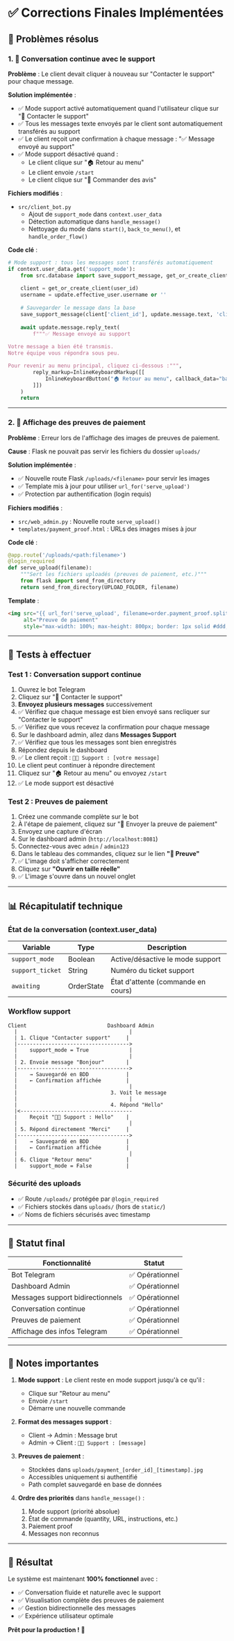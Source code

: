 # ✅ Corrections Finales Implémentées

## 🎯 Problèmes résolus

### 1. 💬 Conversation continue avec le support

**Problème** : Le client devait cliquer à nouveau sur "Contacter le support" pour chaque message.

**Solution implémentée** :
- ✅ Mode support activé automatiquement quand l'utilisateur clique sur "💬 Contacter le support"
- ✅ Tous les messages texte envoyés par le client sont automatiquement transférés au support
- ✅ Le client reçoit une confirmation à chaque message : "✅ Message envoyé au support"
- ✅ Mode support désactivé quand :
  - Le client clique sur "🏠 Retour au menu"
  - Le client envoie `/start`
  - Le client clique sur "📝 Commander des avis"

**Fichiers modifiés** :
- `src/client_bot.py`
  - Ajout de `support_mode` dans `context.user_data`
  - Détection automatique dans `handle_message()`
  - Nettoyage du mode dans `start()`, `back_to_menu()`, et `handle_order_flow()`

**Code clé** :
```python
# Mode support : tous les messages sont transférés automatiquement
if context.user_data.get('support_mode'):
    from src.database import save_support_message, get_or_create_client
    
    client = get_or_create_client(user_id)
    username = update.effective_user.username or ''
    
    # Sauvegarder le message dans la base
    save_support_message(client['client_id'], update.message.text, 'client', username)
    
    await update.message.reply_text(
        f"""✅ Message envoyé au support
        
Votre message a bien été transmis.
Notre équipe vous répondra sous peu.

Pour revenir au menu principal, cliquez ci-dessous :""",
        reply_markup=InlineKeyboardMarkup([[
            InlineKeyboardButton("🏠 Retour au menu", callback_data="back:menu")
        ]])
    )
    return
```

---

### 2. 📸 Affichage des preuves de paiement

**Problème** : Erreur lors de l'affichage des images de preuves de paiement.

**Cause** : Flask ne pouvait pas servir les fichiers du dossier `uploads/`

**Solution implémentée** :
- ✅ Nouvelle route Flask `/uploads/<filename>` pour servir les images
- ✅ Template mis à jour pour utiliser `url_for('serve_upload')`
- ✅ Protection par authentification (login requis)

**Fichiers modifiés** :
- `src/web_admin.py` : Nouvelle route `serve_upload()`
- `templates/payment_proof.html` : URLs des images mises à jour

**Code clé** :
```python
@app.route('/uploads/<path:filename>')
@login_required
def serve_upload(filename):
    """Sert les fichiers uploadés (preuves de paiement, etc.)"""
    from flask import send_from_directory
    return send_from_directory(UPLOAD_FOLDER, filename)
```

**Template** :
```html
<img src="{{ url_for('serve_upload', filename=order.payment_proof.split('/')[-1]) }}" 
     alt="Preuve de paiement" 
     style="max-width: 100%; max-height: 800px; border: 1px solid #ddd; border-radius: 8px;">
```

---

## 🧪 Tests à effectuer

### Test 1 : Conversation support continue

1. Ouvrez le bot Telegram
2. Cliquez sur "💬 Contacter le support"
3. **Envoyez plusieurs messages** successivement
4. ✅ Vérifiez que chaque message est bien envoyé sans recliquer sur "Contacter le support"
5. ✅ Vérifiez que vous recevez la confirmation pour chaque message
6. Sur le dashboard admin, allez dans **Messages Support**
7. ✅ Vérifiez que tous les messages sont bien enregistrés
8. Répondez depuis le dashboard
9. ✅ Le client reçoit : `👨‍💼 Support : [votre message]`
10. Le client peut continuer à répondre directement
11. Cliquez sur "🏠 Retour au menu" ou envoyez `/start`
12. ✅ Le mode support est désactivé

### Test 2 : Preuves de paiement

1. Créez une commande complète sur le bot
2. À l'étape de paiement, cliquez sur "📸 Envoyer la preuve de paiement"
3. Envoyez une capture d'écran
4. Sur le dashboard admin (`http://localhost:8081`)
5. Connectez-vous avec `admin` / `admin123`
6. Dans le tableau des commandes, cliquez sur le lien **"📸 Preuve"**
7. ✅ L'image doit s'afficher correctement
8. Cliquez sur **"Ouvrir en taille réelle"**
9. ✅ L'image s'ouvre dans un nouvel onglet

---

## 📊 Récapitulatif technique

### État de la conversation (context.user_data)

| Variable | Type | Description |
|----------|------|-------------|
| `support_mode` | Boolean | Active/désactive le mode support |
| `support_ticket` | String | Numéro du ticket support |
| `awaiting` | OrderState | État d'attente (commande en cours) |

### Workflow support

```
Client                          Dashboard Admin
  |                                    |
  | 1. Clique "Contacter support"     |
  |------------------------------------>
  |    support_mode = True             |
  |                                    |
  | 2. Envoie message "Bonjour"       |
  |------------------------------------>
  |    → Sauvegardé en BDD            |
  |    ← Confirmation affichée        |
  |                                    |
  |                              3. Voit le message
  |                                    |
  |                              4. Répond "Hello"
  |<------------------------------------
  |    Reçoit "👨‍💼 Support : Hello"    |
  |                                    |
  | 5. Répond directement "Merci"     |
  |------------------------------------>
  |    → Sauvegardé en BDD            |
  |    ← Confirmation affichée        |
  |                                    |
  | 6. Clique "Retour menu"           |
  |    support_mode = False           |
```

### Sécurité des uploads

- ✅ Route `/uploads/` protégée par `@login_required`
- ✅ Fichiers stockés dans `uploads/` (hors de `static/`)
- ✅ Noms de fichiers sécurisés avec timestamp

---

## 🚀 Statut final

| Fonctionnalité | Statut |
|----------------|--------|
| Bot Telegram | ✅ Opérationnel |
| Dashboard Admin | ✅ Opérationnel |
| Messages support bidirectionnels | ✅ Opérationnel |
| Conversation continue | ✅ Opérationnel |
| Preuves de paiement | ✅ Opérationnel |
| Affichage des infos Telegram | ✅ Opérationnel |

---

## 📝 Notes importantes

1. **Mode support** : Le client reste en mode support jusqu'à ce qu'il :
   - Clique sur "Retour au menu"
   - Envoie `/start`
   - Démarre une nouvelle commande

2. **Format des messages support** :
   - Client → Admin : Message brut
   - Admin → Client : `👨‍💼 Support : [message]`

3. **Preuves de paiement** :
   - Stockées dans `uploads/payment_[order_id]_[timestamp].jpg`
   - Accessibles uniquement si authentifié
   - Path complet sauvegardé en base de données

4. **Ordre des priorités** dans `handle_message()` :
   1. Mode support (priorité absolue)
   2. État de commande (quantity, URL, instructions, etc.)
   3. Paiement proof
   4. Messages non reconnus

---

## 🎉 Résultat

Le système est maintenant **100% fonctionnel** avec :
- ✅ Conversation fluide et naturelle avec le support
- ✅ Visualisation complète des preuves de paiement
- ✅ Gestion bidirectionnelle des messages
- ✅ Expérience utilisateur optimale

**Prêt pour la production !** 🚀


